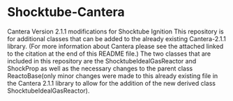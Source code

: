 Shocktube-Cantera
=================

Cantera Version 2.1.1 modifications for Shocktube Ignition
This repository is for additional classes that can be added to the already existing Cantera-2.1.1 library. (For more information about Cantera please see the attached linked to the citation at the end of this README file.)
The two classes that are included in this repository are the ShocktubeIdealGasReactor and ShockProp as well as the necessary changes to the parent class ReactoBase(only minor changes were made to this already existing file in the Cantera 2.1.1 library to allow for the addition of the new derived class ShocktubeIdealGasReactor).

